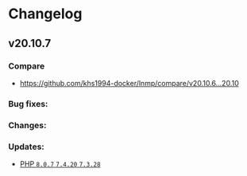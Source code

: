 # Changelog

## v20.10.7

### Compare

* https://github.com/khs1994-docker/lnmp/compare/v20.10.6...20.10

### Bug fixes:

### Changes:

### Updates:

* [PHP `8.0.7` `7.4.20` `7.3.28`](https://www.php.net/ChangeLog-8.php#8.0.7)
